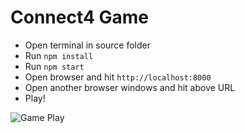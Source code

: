 # Connect4 Game

<!-- prettier-ignore -->
- Open terminal in source folder
- Run ```npm install```
- Run ```npm start```
- Open browser and hit ```http://localhost:8000```
- Open another browser windows and hit above URL
- Play!

![Game Play](screenshots/game-play.png)
